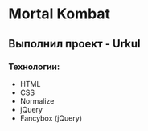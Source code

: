 # Mortal Kombat
## Выполнил проект - Urkul
### Технологии:
- HTML
- CSS
- Normalize
- jQuery
- Fancybox (jQuery)
